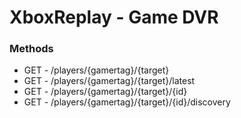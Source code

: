 # XboxReplay - Game DVR

### Methods
* GET - /players/{gamertag}/{target}
* GET - /players/{gamertag}/{target}/latest
* GET - /players/{gamertag}/{target}/{id}
* GET - /players/{gamertag}/{target}/{id}/discovery
